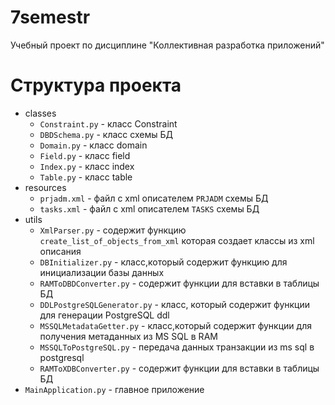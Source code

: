 # 7semestr
Учебный проект по дисциплине "Коллективная разработка приложений"
# Структура проекта
+ classes
    + `Constraint.py` - класс Constraint
    + `DBDSchema.py` - класс схемы БД
    + `Domain.py` - класс domain 
    + `Field.py` - класс field 
    + `Index.py` - класс index 
    + `Table.py` - класс table 
+ resources
    + `prjadm.xml` - файл с xml описателем `PRJADM` схемы БД
    + `tasks.xml` - файл с xml описателем `TASKS` схемы БД
+ utils
    + `XmlParser.py` - содержит функцию `create_list_of_objects_from_xml` которая создает классы из xml описания
    + `DBInitializer.py` - класс,который содержит функцию для инициализации базы данных
    + `RAMToDBDConverter.py` - содержит функции для вставки в таблицы БД
    + `DDLPostgreSQLGenerator.py` - класс, который содержит функции для генерации PostgreSQL ddl
    + `MSSQLMetadataGetter.py` - класс,который содержит функции для получения метаданных из MS SQL в RAM
    + `MSSQLToPostgreSQL.py` - передача данных транзакции из ms sql в postgresql
    + `RAMToXDBConverter.py` - содержит функции для вставки в таблицы БД
+ `MainApplication.py` - главное приложение
